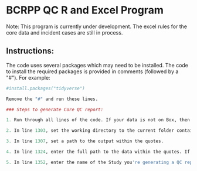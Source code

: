# BCRPP QC R and Excel Program

Note: This program is currently under development. The excel rules for the core data and incident cases are still in process.

## Instructions:

The code uses several packages which may need to be installed. The code to install the required packages is provided in comments (followed by a "#"). For example:

``` r
#install.packages("tidyverse")

Remove the "#" and run these lines.

### Steps to generate Core QC report:

1. Run through all lines of the code. If your data is not on Box, then skip lines 5, 6, and 27.

2. In line 1303, set the working directory to the current folder containing the code, the QC rule folders, and the folder containing the data dictionary.

3. In line 1307, set a path to the output within the quotes.

4. In line 1324, enter the full path to the data within the quotes. If the data is not a csv file, run line 1325 instead with the full path of the file.

5. In line 1352, enter the name of the Study you're generating a QC report for. The final report will be saved in your output folder with the name "[Study Name] BCRPP Core QC Report.xslsx"
